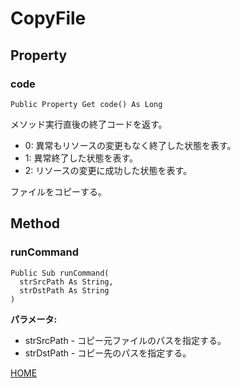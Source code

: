 # CopyFile
## Property
### code

```
Public Property Get code() As Long
```

メソッド実行直後の終了コードを返す。

* 0: 異常もリソースの変更もなく終了した状態を表す。
* 1: 異常終了した状態を表す。
* 2: リソースの変更に成功した状態を表す。

ファイルをコピーする。

## Method
### runCommand

```
Public Sub runCommand(
  strSrcPath As String, 
  strDstPath As String
)
```

**パラメータ:**

* strSrcPath - コピー元ファイルのパスを指定する。
* strDstPath - コピー先のパスを指定する。

[HOME](index)
